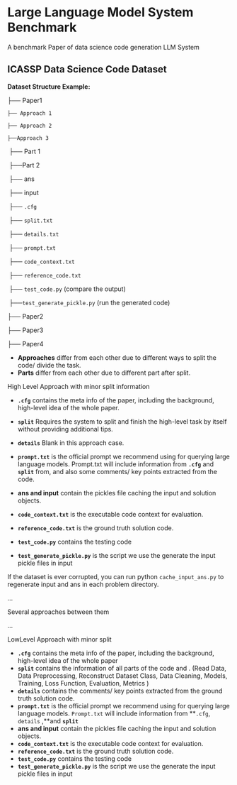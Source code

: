 # Large Language Model System Benchmark
A benchmark Paper of  data science code generation LLM System



## ICASSP Data Science Code Dataset

**Dataset Structure Example:**

├── Paper1

  	├── Approach 1

  	├── Approach 2

  	├──Approach 3

​      		├── Part 1

​      		├──Part 2

​           			├── ans

​           			├── input

​           			├── `.cfg`

​           			├── `split.txt`

​       				├── `details.txt`

​           			├── `prompt.txt`

​           			├── `code_context.txt`

​           			├── `reference_code.txt`

​           			├── `test_code.py`         (compare the output)

​           			├──`test_generate_pickle.py` (run the generated code)

├── Paper2

├── Paper3

├── Paper4

 

 

 

- **Approaches** differ from each other due to different ways to split the code/ divide the task.
-  **Parts** differ from each other due to different part after split.

 

High Level Approach with minor split information

- **`.cfg`** contains the meta info of the paper, including the background, high-level idea of the whole paper.

- **`split`** Requires the system to split and finish the high-level task by itself without providing additional tips.

- **`details`** Blank in this approach case.

- **`prompt.txt`** is the official prompt we recommend using for querying large language models. Prompt.txt will include information from **`.cfg`** and **`split`** from, and also some comments/ key points extracted from the code.
-   **ans and input** contain the pickles file caching the input and solution objects.

- **`code_context.txt`** is the executable code context for evaluation.

- **`reference_code.txt`** is the ground truth solution code.

 

- **`test_code.py`** contains the testing code

- **`test_generate_pickle.py`** is the script we use the generate the input pickle files in input

If the dataset is ever corrupted, you can run python `cache_input_ans.py` to regenerate input and ans in each problem directory.

…

Several approaches between them

…

LowLevel Approach with minor split

- **`.cfg`** contains the meta info of the paper, including the background, high-level idea of the whole paper
- **`split`** contains the information of all parts of the code and . (Read Data, Data Preprocessing, Reconstruct Dataset Class, Data Cleaning, Models, Training, Loss Function, Evaluation, Metrics )
- **`details`** contains the comments/ key points extracted from the ground truth solution code.
- **`prompt.txt`** is the official prompt we recommend using for querying large language models. `Prompt.txt` will include information from **`.cfg`, `details` ,**and **`split`**
- **ans and input** contain the pickles file caching the input and solution objects.
- **`code_context.txt`** is the executable code context for evaluation.
- **`reference_code.txt`** is the ground truth solution code.
- **`test_code.py`** contains the testing code
- **`test_generate_pickle.py`** is the script we use the generate the input pickle files in input

 

 

 

 

 

 

 

­­­­­
